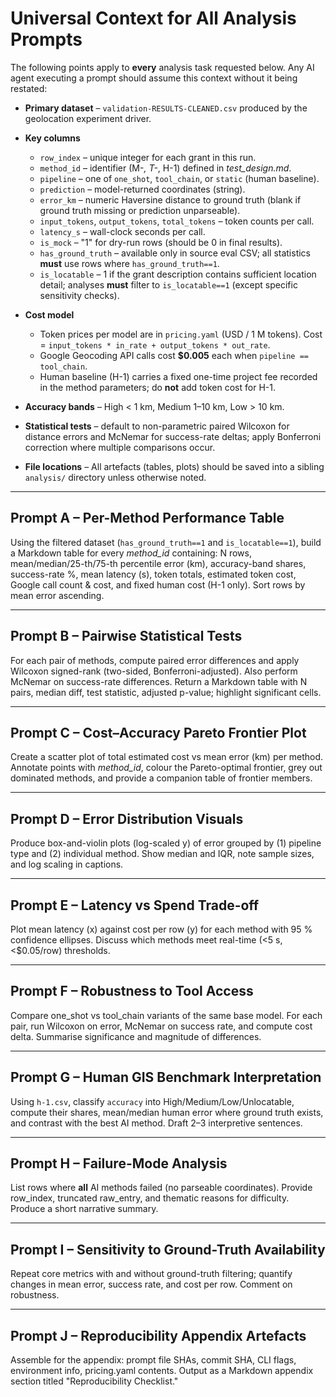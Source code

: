 # Universal Context for All Analysis Prompts

The following points apply to **every** analysis task requested below.  Any AI agent executing a prompt should assume this context without it being restated:

* **Primary dataset** – `validation-RESULTS-CLEANED.csv` produced by the geolocation experiment driver.
* **Key columns**
  * `row_index` – unique integer for each grant in this run.
  * `method_id` – identifier (M-*, T-*, H-1) defined in *test_design.md*.
  * `pipeline` – one of `one_shot`, `tool_chain`, or `static` (human baseline).
  * `prediction` – model-returned coordinates (string).
  * `error_km` – numeric Haversine distance to ground truth (blank if ground truth missing or prediction unparseable).
  * `input_tokens`, `output_tokens`, `total_tokens` – token counts per call.
  * `latency_s` – wall-clock seconds per call.
  * `is_mock` – "1" for dry-run rows (should be 0 in final results).
  * `has_ground_truth` – available only in source eval CSV; all statistics **must** use rows where `has_ground_truth==1`.
  * `is_locatable` – 1 if the grant description contains sufficient location detail; analyses **must** filter to `is_locatable==1` (except specific sensitivity checks).

* **Cost model**
  * Token prices per model are in `pricing.yaml` (USD / 1 M tokens).  Cost = `input_tokens * in_rate + output_tokens * out_rate`.
  * Google Geocoding API calls cost **$0.005** each when `pipeline == tool_chain`.
  * Human baseline (H-1) carries a fixed one-time project fee recorded in the method parameters; do **not** add token cost for H-1.

* **Accuracy bands** – High < 1 km, Medium 1–10 km, Low > 10 km.
* **Statistical tests** – default to non-parametric paired Wilcoxon for distance errors and McNemar for success-rate deltas; apply Bonferroni correction where multiple comparisons occur.
* **File locations** – All artefacts (tables, plots) should be saved into a sibling `analysis/` directory unless otherwise noted.

---

## Prompt A – Per-Method Performance Table
Using the filtered dataset (`has_ground_truth==1` and `is_locatable==1`), build a Markdown table for every *method_id* containing: N rows, mean/median/25-th/75-th percentile error (km), accuracy-band shares, success-rate %, mean latency (s), token totals, estimated token cost, Google call count & cost, and fixed human cost (H-1 only).  Sort rows by mean error ascending.

---

## Prompt B – Pairwise Statistical Tests
For each pair of methods, compute paired error differences and apply Wilcoxon signed-rank (two-sided, Bonferroni-adjusted).  Also perform McNemar on success-rate differences.  Return a Markdown table with N pairs, median diff, test statistic, adjusted p-value; highlight significant cells.

---

## Prompt C – Cost–Accuracy Pareto Frontier Plot
Create a scatter plot of total estimated cost vs mean error (km) per method.  Annotate points with *method_id*, colour the Pareto-optimal frontier, grey out dominated methods, and provide a companion table of frontier members.

---

## Prompt D – Error Distribution Visuals
Produce box-and-violin plots (log-scaled y) of error grouped by (1) pipeline type and (2) individual method.  Show median and IQR, note sample sizes, and log scaling in captions.

---

## Prompt E – Latency vs Spend Trade-off
Plot mean latency (x) against cost per row (y) for each method with 95 % confidence ellipses.  Discuss which methods meet real-time (<5 s, <$0.05/row) thresholds.

---

## Prompt F – Robustness to Tool Access
Compare one_shot vs tool_chain variants of the same base model.  For each pair, run Wilcoxon on error, McNemar on success rate, and compute cost delta.  Summarise significance and magnitude of differences.

---

## Prompt G – Human GIS Benchmark Interpretation
Using `h-1.csv`, classify `accuracy` into High/Medium/Low/Unlocatable, compute their shares, mean/median human error where ground truth exists, and contrast with the best AI method.  Draft 2–3 interpretive sentences.

---

## Prompt H – Failure-Mode Analysis
List rows where **all** AI methods failed (no parseable coordinates).  Provide row_index, truncated raw_entry, and thematic reasons for difficulty.  Produce a short narrative summary.

---

## Prompt I – Sensitivity to Ground-Truth Availability
Repeat core metrics with and without ground-truth filtering; quantify changes in mean error, success rate, and cost per row.  Comment on robustness.

---

## Prompt J – Reproducibility Appendix Artefacts
Assemble for the appendix: prompt file SHAs, commit SHA, CLI flags, environment info, pricing.yaml contents.  Output as a Markdown appendix section titled "Reproducibility Checklist." 